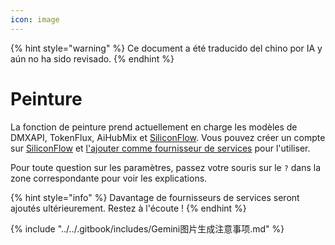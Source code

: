 ```yaml
---
icon: image
---
```


{% hint style="warning" %}
Ce document a été traducido del chino por IA y aún no ha sido revisado.
{% endhint %}

# Peinture

La fonction de peinture prend actuellement en charge les modèles de DMXAPI, TokenFlux, AiHubMix et [SiliconFlow](../../pre-basic/providers/siliconcloud.md). Vous pouvez créer un compte sur [SiliconFlow](https://www.siliconflow.cn/) et [l'ajouter comme fournisseur de services](settings/providers.md) pour l'utiliser.

Pour toute question sur les paramètres, passez votre souris sur le `?` dans la zone correspondante pour voir les explications.

{% hint style="info" %}
Davantage de fournisseurs de services seront ajoutés ultérieurement. Restez à l'écoute !
{% endhint %}

{% include "../../.gitbook/includes/Gemini图片生成注意事项.md" %}